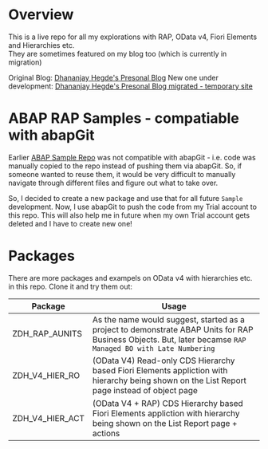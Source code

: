 # Overview
This is a live repo for all my explorations with RAP, OData v4, Fiori Elements and Hierarchies etc.  
They are sometimes featured on my blog too (which is currently in migration)

Original Blog: [Dhananjay Hegde's Presonal Blog](https://dhananjayhegde.in)
New one under development: [Dhananjay Hegde's Presonal Blog migrated - temporary site](https://dhananjayhegde.netlify.app)

# ABAP RAP Samples - compatiable with abapGit
Earlier [ABAP Sample Repo](https://github.com/dhananjayhegde/ABAP-RAP-Samples) was not compatible with abapGit - i.e. code was manually copied to the repo instead of pushing them via abapGit. So, if someone wanted to reuse them, it would be very difficult to manually navigate through different files and figure out what to take over.

So, I decided to create a new package and use that for all future `Sample` development.  Now, I use abapGit to push the code from my Trial account to this repo.  This will also help me in future when my own Trial account gets deleted and I have to create new one!

# Packages

There are more packages and exampels on OData v4 with hierarchies etc. in this repo.  Clone it and try them out:

| Package        | Usage                                                                                                                                                        |
|----------------|--------------------------------------------------------------------------------------------------------------------------------------------------------------|
| ZDH_RAP_AUNITS | As the name would suggest, started as a project to demonstrate ABAP Units for RAP Business Objects.  But, later becamse `RAP Managed BO with Late Numbering` |
| ZDH_V4_HIER_RO | (OData V4) Read-only CDS Hierarchy based Fiori Elements appliction with hierarchy being shown on the List Report page instead of object page                 |
| ZDH_V4_HIER_ACT | (OData V4 + RAP) CDS Hierarchy based Fiori Elements appliction with hierarchy being shown on the List Report page + actions                                 |

